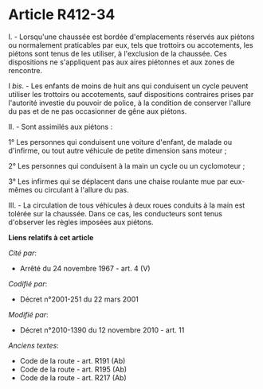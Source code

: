 # Article R412-34

I. - Lorsqu'une chaussée est bordée d'emplacements réservés aux piétons ou normalement praticables par eux, tels que
trottoirs ou accotements, les piétons sont tenus de les utiliser, à l'exclusion de la chaussée. Ces dispositions ne
s'appliquent pas aux aires piétonnes et aux zones de rencontre. 

I 
  _bis_. - Les enfants de moins de huit ans qui conduisent un cycle peuvent utiliser les trottoirs ou accotements, sauf
dispositions contraires prises par l'autorité investie du pouvoir de police, à la condition de conserver l'allure du pas et
de ne pas occasionner de gêne aux piétons. 

II. - Sont assimilés aux piétons :

1° Les personnes qui conduisent une voiture d'enfant, de malade ou d'infirme, ou tout autre véhicule de petite dimension sans
moteur ;

2° Les personnes qui conduisent à la main un cycle ou un cyclomoteur ;

3° Les infirmes qui se déplacent dans une chaise roulante mue par eux-mêmes ou circulant à l'allure du pas.

III. - La circulation de tous véhicules à deux roues conduits à la main est tolérée sur la chaussée. Dans ce cas, les
conducteurs sont tenus d'observer les règles imposées aux piétons.

**Liens relatifs à cet article**

_Cité par_:

  - Arrêté du 24 novembre 1967 - art. 4 (V)

_Codifié par_:

  - Décret n°2001-251 du 22 mars 2001

_Modifié par_:

  - Décret n°2010-1390 du 12 novembre 2010 - art. 11

_Anciens textes_:

  - Code de la route - art. R191 (Ab)
  - Code de la route - art. R195 (Ab)
  - Code de la route - art. R217 (Ab)
